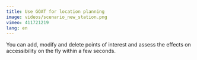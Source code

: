 ```yaml
---
title: Use GOAT for location planning
image: videos/scenario_new_station.png
vimeo: 411721219
lang: en
---
```


You can add, modify and delete points of interest and assess the effects on accessibility on the fly within a few seconds. 
